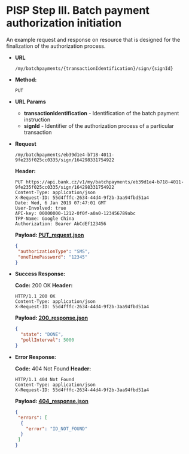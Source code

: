 # PISP Step III. Batch payment authorization initiation  

An example request and response on resource that is designed for the finalization of the authorization process.


* **URL**

  `/my/batchpayments/{transactionIdentification}/sign/{signId}`

* **Method:**
  
  `PUT`
  
*  **URL Params**

   - **transactionIdentification** - Identification of the batch payment instruction
   - **signId** - Identifier of the authorization process of a particular transaction

* **Request**

  `/my/batchpayments/eb39d1e4-b718-4011-9fe235f025cc0335/sign/164298331754922`

  **Header:**
  ```http
  PUT https://api.bank.cz/v1/my/batchpayments/eb39d1e4-b718-4011-9fe235f025cc0335/sign/164298331754922
  Content-Type: application/json
  X-Request-ID: 55d4fffc-2634-44d4-9f2b-3aa94fbd51a4
  Date: Wed, 6 Jan 2019 07:47:01 GMT
  User-Involved: true
  API-key: 00000000-1212-0f0f-a0a0-123456789abc
  TPP-Name: Google China
  Authorization: Bearer AbCdEf123456
  ```

  **Payload: [PUT_request.json](PUT_request.json)**
  
  ```json
  {
   "authorizationType": "SMS",
   "oneTimePassword": "12345"
  } 
  ```

* **Success Response:**
  
  **Code:** 200 OK
  **Header:**
  ```http
  HTTP/1.1 200 OK
  Content-Type: application/json
  X-Request-ID: 55d4fffc-2634-44d4-9f2b-3aa94fbd51a4
  ```

  **Payload: [200_response.json](200_response.json)**
  ```json
  {
    "state": "DONE",
    "pollInterval": 5000
  }
  ```
 
* **Error Response:**

  **Code:** 404 Not Found
  **Header:**
  ```http
  HTTP/1.1 404 Not Found
  Content-Type: application/json
  X-Request-ID: 55d4fffc-2634-44d4-9f2b-3aa94fbd51a4
  ```
  
  **Payload: [404_response.json](404_response.json)**
  ```json
  {
   "errors": [
    {
      "error": "ID_NOT_FOUND"
    }
   ]
  }
  ```
  